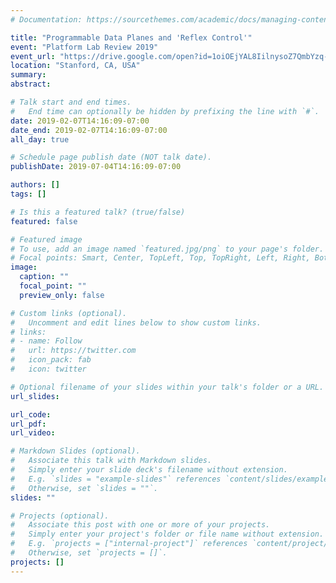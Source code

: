 ```yaml
---
# Documentation: https://sourcethemes.com/academic/docs/managing-content/

title: "Programmable Data Planes and 'Reflex Control'"
event: "Platform Lab Review 2019"
event_url: "https://drive.google.com/open?id=1oiOEjYAL8IilnysoZ7QmbYzq-PzJw7ph"
location: "Stanford, CA, USA"
summary:
abstract:

# Talk start and end times.
#   End time can optionally be hidden by prefixing the line with `#`.
date: 2019-02-07T14:16:09-07:00
date_end: 2019-02-07T14:16:09-07:00
all_day: true

# Schedule page publish date (NOT talk date).
publishDate: 2019-07-04T14:16:09-07:00

authors: []
tags: []

# Is this a featured talk? (true/false)
featured: false

# Featured image
# To use, add an image named `featured.jpg/png` to your page's folder. 
# Focal points: Smart, Center, TopLeft, Top, TopRight, Left, Right, BottomLeft, Bottom, BottomRight.
image:
  caption: ""
  focal_point: ""
  preview_only: false

# Custom links (optional).
#   Uncomment and edit lines below to show custom links.
# links:
# - name: Follow
#   url: https://twitter.com
#   icon_pack: fab
#   icon: twitter

# Optional filename of your slides within your talk's folder or a URL.
url_slides:

url_code:
url_pdf:
url_video:

# Markdown Slides (optional).
#   Associate this talk with Markdown slides.
#   Simply enter your slide deck's filename without extension.
#   E.g. `slides = "example-slides"` references `content/slides/example-slides.md`.
#   Otherwise, set `slides = ""`.
slides: ""

# Projects (optional).
#   Associate this post with one or more of your projects.
#   Simply enter your project's folder or file name without extension.
#   E.g. `projects = ["internal-project"]` references `content/project/deep-learning/index.md`.
#   Otherwise, set `projects = []`.
projects: []
---
```

